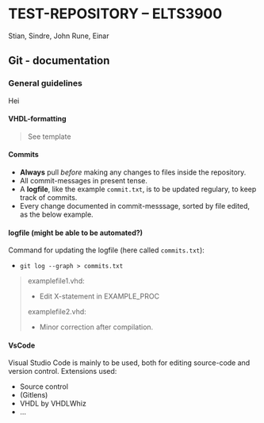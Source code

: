 # TEST-REPOSITORY – ELTS3900

Stian, Sindre, John Rune, Einar

## Git - documentation

### General guidelines
Hei
#### VHDL-formatting

> See template

#### Commits

- **Always** pull *before* making any changes to files inside the repository.
- All commit-messages in present tense.
- A **logfile**, like the example `commit.txt`, is to be updated regulary, to keep track of commits.
- Every change documented in commit-messsage, sorted by file edited, as the below example.


#### logfile (might be able to be automated?)

Command for updating the logfile (here called `commits.txt`):

- `git log --graph > commits.txt`

> examplefile1.vhd:
>
> - Edit X-statement in EXAMPLE_PROC
>
> examplefile2.vhd:
>
> - Minor correction after compilation.

#### VsCode

Visual Studio Code is mainly to be used, both for editing source-code and version control.
Extensions used:

- Source control
- (Gitlens)
- VHDL by VHDLWhiz
- ...

